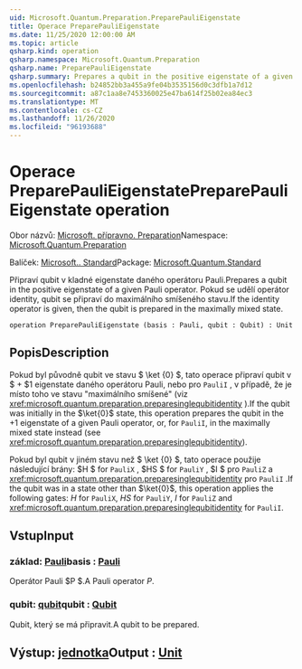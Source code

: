 ```yaml
---
uid: Microsoft.Quantum.Preparation.PreparePauliEigenstate
title: Operace PreparePauliEigenstate
ms.date: 11/25/2020 12:00:00 AM
ms.topic: article
qsharp.kind: operation
qsharp.namespace: Microsoft.Quantum.Preparation
qsharp.name: PreparePauliEigenstate
qsharp.summary: Prepares a qubit in the positive eigenstate of a given Pauli operator. If the identity operator is given, then the qubit is prepared in the maximally mixed state.
ms.openlocfilehash: b24852bb3a455a9fe04b3535156d0c3dfb1a7d12
ms.sourcegitcommit: a87c1aa8e7453360025e47ba614f25b02ea84ec3
ms.translationtype: MT
ms.contentlocale: cs-CZ
ms.lasthandoff: 11/26/2020
ms.locfileid: "96193688"
---
```

# <a name="preparepaulieigenstate-operation"></a><span data-ttu-id="2aeb6-102">Operace PreparePauliEigenstate</span><span class="sxs-lookup"><span data-stu-id="2aeb6-102">PreparePauliEigenstate operation</span></span>

<span data-ttu-id="2aeb6-103">Obor názvů: [Microsoft. přípravno. Preparation](xref:Microsoft.Quantum.Preparation)</span><span class="sxs-lookup"><span data-stu-id="2aeb6-103">Namespace: [Microsoft.Quantum.Preparation](xref:Microsoft.Quantum.Preparation)</span></span>

<span data-ttu-id="2aeb6-104">Balíček: [Microsoft.. Standard](https://nuget.org/packages/Microsoft.Quantum.Standard)</span><span class="sxs-lookup"><span data-stu-id="2aeb6-104">Package: [Microsoft.Quantum.Standard](https://nuget.org/packages/Microsoft.Quantum.Standard)</span></span>


<span data-ttu-id="2aeb6-105">Připraví qubit v kladné eigenstate daného operátoru Pauli.</span><span class="sxs-lookup"><span data-stu-id="2aeb6-105">Prepares a qubit in the positive eigenstate of a given Pauli operator.</span></span>
<span data-ttu-id="2aeb6-106">Pokud se udělí operátor identity, qubit se připraví do maximálního smíšeného stavu.</span><span class="sxs-lookup"><span data-stu-id="2aeb6-106">If the identity operator is given, then the qubit is prepared in the maximally mixed state.</span></span>

```qsharp
operation PreparePauliEigenstate (basis : Pauli, qubit : Qubit) : Unit
```


## <a name="description"></a><span data-ttu-id="2aeb6-107">Popis</span><span class="sxs-lookup"><span data-stu-id="2aeb6-107">Description</span></span>

<span data-ttu-id="2aeb6-108">Pokud byl původně qubit ve stavu $ \ket {0} $, tato operace připraví qubit v $ + $1 eigenstate daného operátoru Pauli, nebo pro `PauliI` , v případě, že je místo toho ve stavu "maximálního smíšené" (viz <xref:microsoft.quantum.preparation.preparesinglequbitidentity> ).</span><span class="sxs-lookup"><span data-stu-id="2aeb6-108">If the qubit was initially in the $\ket{0}$ state, this operation prepares the qubit in the $+1$ eigenstate of a given Pauli operator, or, for `PauliI`, in the maximally mixed state instead (see <xref:microsoft.quantum.preparation.preparesinglequbitidentity>).</span></span>

<span data-ttu-id="2aeb6-109">Pokud byl qubit v jiném stavu než $ \ket {0} $, tato operace použije následující brány: $H $ for `PauliX` , $HS $ for `PauliY` , $I $ pro `PauliZ` a <xref:microsoft.quantum.preparation.preparesinglequbitidentity> pro `PauliI` .</span><span class="sxs-lookup"><span data-stu-id="2aeb6-109">If the qubit was in a state other than $\ket{0}$, this operation applies the following gates: $H$ for `PauliX`, $HS$ for `PauliY`, $I$ for `PauliZ` and <xref:microsoft.quantum.preparation.preparesinglequbitidentity> for `PauliI`.</span></span>

## <a name="input"></a><span data-ttu-id="2aeb6-110">Vstup</span><span class="sxs-lookup"><span data-stu-id="2aeb6-110">Input</span></span>

### <a name="basis--pauli"></a><span data-ttu-id="2aeb6-111">základ: [Pauli](xref:microsoft.quantum.lang-ref.pauli)</span><span class="sxs-lookup"><span data-stu-id="2aeb6-111">basis : [Pauli](xref:microsoft.quantum.lang-ref.pauli)</span></span>

<span data-ttu-id="2aeb6-112">Operátor Pauli $P $.</span><span class="sxs-lookup"><span data-stu-id="2aeb6-112">A Pauli operator $P$.</span></span>


### <a name="qubit--qubit"></a><span data-ttu-id="2aeb6-113">qubit: [qubit](xref:microsoft.quantum.lang-ref.qubit)</span><span class="sxs-lookup"><span data-stu-id="2aeb6-113">qubit : [Qubit](xref:microsoft.quantum.lang-ref.qubit)</span></span>

<span data-ttu-id="2aeb6-114">Qubit, který se má připravit.</span><span class="sxs-lookup"><span data-stu-id="2aeb6-114">A qubit to be prepared.</span></span>



## <a name="output--unit"></a><span data-ttu-id="2aeb6-115">Výstup: [jednotka](xref:microsoft.quantum.lang-ref.unit)</span><span class="sxs-lookup"><span data-stu-id="2aeb6-115">Output : [Unit](xref:microsoft.quantum.lang-ref.unit)</span></span>


